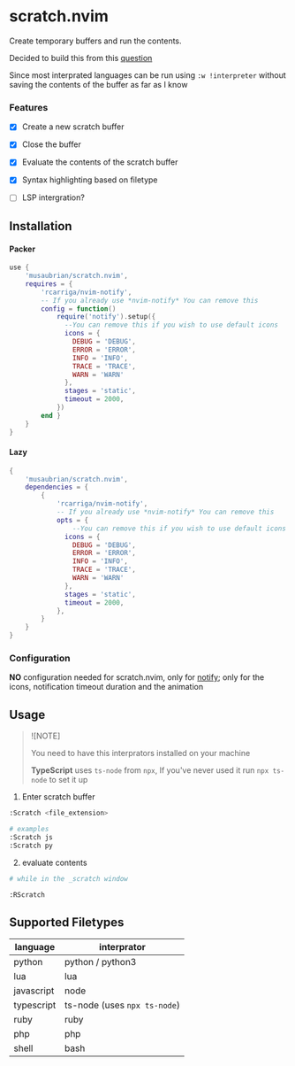 # scratch.nvim

Create temporary buffers and run the contents.

Decided to build this from this [question](https://vi.stackexchange.com/questions/11310/what-is-a-scratch-window)

Since most interprated languages can be run using `:w !interpreter` without saving the contents of the buffer as far as I know



### Features

- [x] Create a new scratch buffer
- [x] Close the buffer
- [x] Evaluate the contents of the scratch buffer
- [x] Syntax highlighting based on filetype
- [ ] LSP intergration?


## Installation

#### Packer

```lua
use {
    'musaubrian/scratch.nvim',
    requires = {
        'rcarriga/nvim-notify',
        -- If you already use *nvim-notify* You can remove this
        config = function()
            require('notify').setup({
              --You can remove this if you wish to use default icons
              icons = {
                DEBUG = 'DEBUG',
                ERROR = 'ERROR',
                INFO = 'INFO',
                TRACE = 'TRACE',
                WARN = 'WARN'
              },
              stages = 'static',
              timeout = 2000,
            })
        end }
    }
}
```


#### Lazy

```lua
{
    'musaubrian/scratch.nvim',
    dependencies = {
        {
            'rcarriga/nvim-notify',
            -- If you already use *nvim-notify* You can remove this
            opts = {
                --You can remove this if you wish to use default icons
              icons = {
                DEBUG = 'DEBUG',
                ERROR = 'ERROR',
                INFO = 'INFO',
                TRACE = 'TRACE',
                WARN = 'WARN'
              },
              stages = 'static',
              timeout = 2000,
            },
        }
    }
}

```

### Configuration
**NO** configuration needed for scratch.nvim, only for [notify]('https://github.com/rcarriga/nvim-notify');
only for the icons, notification timeout duration and the animation



## Usage

> ![NOTE]
> 
> You need to have this interprators installed on your machine
> 
> **TypeScript** uses `ts-node` from `npx`, If you've never used it run `npx ts-node` to set it up

1. Enter scratch buffer
```sh
:Scratch <file_extension>

# examples
:Scratch js
:Scratch py
```

2. evaluate contents

```sh
# while in the _scratch window

:RScratch
```



## Supported Filetypes

language   | interprator
---        | ---
python     | python / python3
lua        | lua
javascript | node
typescript | ts-node (uses `npx ts-node`)
ruby       | ruby
php        | php
shell      | bash
